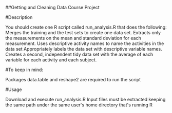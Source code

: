 ##Getting and Cleaning Data Course Project

#Description

You should create one R script called run_analysis.R that does the following:
Merges the training and the test sets to create one data set.
Extracts only the measurements on the mean and standard deviation for each measurement. 
Uses descriptive activity names to name the activities in the data set
Appropriately labels the data set with descriptive variable names. 
Creates a second, independent tidy data set with the average of each variable for each activity and each subject. 

#To keep in mind:

Packages data.table and reshape2 are required to run the script

#Usage

Download and execute run_analysis.R
Input files must be extracted keeping the same path under the same user's home directory that's running R
